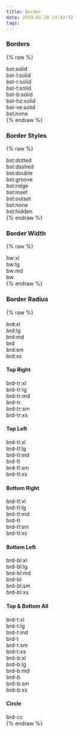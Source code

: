 ```yaml
---
title: border
date: 2019-01-28 23:43:52
tags:
---
```


### Borders

{% raw %}
<div class="content">
	<!-- Border -->
	<div class="block">
		<div>
			<div class="square big mar bst:solid hey">
				<div>bst:solid</div>
			</div>
			<div class="square big mar bst-l:solid">
				<div>bst-l:solid</div>
			</div>
			<div class="square big mar bst-r:solid">
				<div>bst-r:solid</div>
			</div>
			<div class="square big mar bst-t:solid">
				<div>bst-t:solid</div>
			</div>
		</div>
		<div>
			<div class="square big mar bst-b:solid">
				<div>bst-b:solid</div>
			</div>
			<div class="square big mar bst-hz:solid">
				<div>bst-hz:solid</div>
			</div>
			<div class="square big mar bst-ve:solid">
				<div>bst-ve:solid</div>
			</div>
			<div class="square big mar bst:none">
				<div>bst:none</div>
			</div>
		</div>
	</div>
</div>
{% endraw %}

### Border Styles

{% raw %}
<div class="content">
	<div class="block">
		<div class="square mar bst:dotted">
			<div>bst:dotted</div>
		</div>
		<div class="square mar bst:dashed">
			<div>bst:dashed</div>
		</div>
		<div class="square mar bst:double">
			<div>bst:double</div>
		</div>
		<div class="square mar bst:groove">
			<div>bst:groove</div>
		</div>
		<div class="square mar bst:ridge">
			<div>bst:ridge</div>
		</div>
		<div class="square mar bst:inset">
			<div>bst:inset</div>
		</div>
		<div class="square mar bst:outset">
			<div>bst:outset</div>
		</div>
		<div class="square mar bst:none">
			<div>bst:none</div>
		</div>
		<div class="square mar bst:hidden">
			<div>bst:hidden</div>
		</div>
	</div>
</div>
{% endraw %}

### Border Width

{% raw %}
<div class="content">
	<div class="block">
		<div class="square mar bst:solid bw:xl">
			<div>bw:xl</div>
		</div>
		<div class="square mar bst:solid bw:lg">
			<div>bw:lg</div>
		</div>
		<div class="square mar bst:solid bw:md">
			<div>bw:md</div>
		</div>
		<div class="square mar bst:solid bw hey">
			<div>bw</div>
		</div>
	</div>
</div>
{% endraw %}

### Border Radius

{% raw %}
<div class="content">
	<div class="block">
		<div class="square mar brd:xl">
			<div class="bgno">brd:xl</div>
		</div>
		<div class="square mar brd:lg">
			<div class="bgno">brd:lg</div>
		</div>
		<div class="square mar brd:md">
			<div class="bgno">brd:md</div>
		</div>
		<div class="square mar brd hey">
			<div class="bgno">brd</div>
		</div>
		<div class="square mar brd:sm">
			<div class="bgno">brd:sm</div>
		</div>
		<div class="square mar brd:xs">
			<div class="bgno">brd:xs</div>
		</div>
		<h4 id="Top-Right">Top Right</h4>
		<div class="square mar brd-tr:xl">
			<div class="bgno">brd-tr:xl</div>
		</div>
		<div class="square mar brd-tr:lg">
			<div class="bgno">brd-tr:lg</div>
		</div>
		<div class="square mar brd-tr:md">
			<div class="bgno">brd-tr:md</div>
		</div>
		<div class="square mar brd-tr hey">
			<div class="bgno">brd-tr</div>
		</div>
		<div class="square mar brd-tr:sm">
			<div class="bgno">brd-tr:sm</div>
		</div>
		<div class="square mar brd-tr:xs">
			<div class="bgno">brd-tr:xs</div>
		</div>      
		<h4 id="Top-Left">Top Left</h4>
		<div class="square mar brd-tl:xl">
			<div class="bgno">brd-tl:xl</div>
		</div>
		<div class="square mar brd-tl:lg">
			<div class="bgno">brd-tl:lg</div>
		</div>
		<div class="square mar brd-tl:md">
			<div class="bgno">brd-tl:md</div>
		</div>
		<div class="square mar brd-tl hey">
			<div class="bgno">brd-tl</div>
		</div>
		<div class="square mar brd-tl:sm">
			<div class="bgno">brd-tl:sm</div>
		</div>
		<div class="square mar brd-tl:xs">
			<div class="bgno">brd-tl:xs</div>
		</div>      
		<h4 id="Bottom-Right">Bottom Right</h4>
		<div class="square mar brd-tl:xl">
			<div class="bgno">brd-tl:xl</div>
		</div>
		<div class="square mar brd-tl:lg">
			<div class="bgno">brd-tl:lg</div>
		</div>
		<div class="square mar brd-tl:md">
			<div class="bgno">brd-tl:md</div>
		</div>
		<div class="square mar brd-tl hey">
			<div class="bgno">brd-tl</div>
		</div>
		<div class="square mar brd-tl:sm">
			<div class="bgno">brd-tl:sm</div>
		</div>
		<div class="square mar brd-tl:xs">
			<div class="bgno">brd-tl:xs</div>
		</div>
		<h4 id="Bottom-Left">Bottom Left</h4>
		<div class="square mar brd-bl:xl">
			<div class="bgno">brd-bl:xl</div>
		</div>
		<div class="square mar brd-bl:lg">
			<div class="bgno">brd-bl:lg</div>
		</div>
		<div class="square mar brd-bl:md">
			<div class="bgno">brd-bl:md</div>
		</div>
		<div class="square mar brd-bl hey">
			<div class="bgno">brd-bl</div>
		</div>
		<div class="square mar brd-bl:sm">
			<div class="bgno">brd-bl:sm</div>
		</div>
		<div class="square mar brd-bl:xs">
			<div class="bgno">brd-bl:xs</div>
		</div>      
		<h4 id="Top-Bottom-All">Top & Bottom All</h4>
		<div class="square mar brd-t:xl">
			<div class="bgno">brd-t:xl</div>
		</div>
		<div class="square mar brd-t:lg">
			<div class="bgno">brd-t:lg</div>
		</div>
		<div class="square mar brd-t:md">
			<div class="bgno">brd-t:md</div>
		</div>
		<div class="square mar brd-t hey">
			<div class="bgno">brd-t</div>
		</div>
		<div class="square mar brd-t:sm">
			<div class="bgno">brd-t:sm</div>
		</div>
		<div class="square mar brd-t:xs">
			<div class="bgno">brd-t:xs</div>
		</div>
		<div class="square mar brd-b:xl">
			<div class="bgno">brd-b:xl</div>
		</div>
		<div class="square mar brd-b:lg">
			<div class="bgno">brd-b:lg</div>
		</div>
		<div class="square mar brd-b:md">
			<div class="bgno">brd-b:md</div>
		</div>
		<div class="square mar brd-b hey">
			<div class="bgno">brd-b</div>
		</div>
		<div class="square mar brd-b:sm">
			<div class="bgno">brd-b:sm</div>
		</div>
		<div class="square mar brd-b:xs">
			<div class="bgno">brd-b:xs</div>
		</div>
		<h4 id="circle">Circle</h4>
		<div class="square mar brd-cc hey">
			<div class="bgno">brd-cc</div>
		</div>      
	</div>
</div>
{% endraw %}

